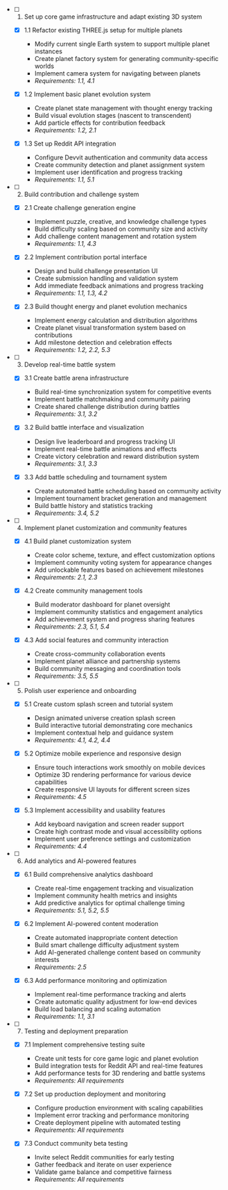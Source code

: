 

- [ ] 1. Set up core game infrastructure and adapt existing 3D system
  - [x] 1.1 Refactor existing THREE.js setup for multiple planets
    - Modify current single Earth system to support multiple planet instances
    - Create planet factory system for generating community-specific worlds
    - Implement camera system for navigating between planets
    - _Requirements: 1.1, 4.1_

  - [x] 1.2 Implement basic planet evolution system
    - Create planet state management with thought energy tracking
    - Build visual evolution stages (nascent to transcendent)
    - Add particle effects for contribution feedback
    - _Requirements: 1.2, 2.1_

  - [x] 1.3 Set up Reddit API integration
    - Configure Devvit authentication and community data access
    - Create community detection and planet assignment system
    - Implement user identification and progress tracking
    - _Requirements: 1.1, 5.1_

- [ ] 2. Build contribution and challenge system
  - [x] 2.1 Create challenge generation engine
    - Implement puzzle, creative, and knowledge challenge types
    - Build difficulty scaling based on community size and activity
    - Add challenge content management and rotation system
    - _Requirements: 1.1, 4.3_

  - [x] 2.2 Implement contribution portal interface
    - Design and build challenge presentation UI
    - Create submission handling and validation system
    - Add immediate feedback animations and progress tracking
    - _Requirements: 1.1, 1.3, 4.2_

  - [x] 2.3 Build thought energy and planet evolution mechanics
    - Implement energy calculation and distribution algorithms
    - Create planet visual transformation system based on contributions
    - Add milestone detection and celebration effects
    - _Requirements: 1.2, 2.2, 5.3_

- [ ] 3. Develop real-time battle system
  - [x] 3.1 Create battle arena infrastructure
    - Build real-time synchronization system for competitive events
    - Implement battle matchmaking and community pairing
    - Create shared challenge distribution during battles
    - _Requirements: 3.1, 3.2_

  - [x] 3.2 Build battle interface and visualization
    - Design live leaderboard and progress tracking UI
    - Implement real-time battle animations and effects
    - Create victory celebration and reward distribution system
    - _Requirements: 3.1, 3.3_

  - [x] 3.3 Add battle scheduling and tournament system
    - Create automated battle scheduling based on community activity
    - Implement tournament bracket generation and management
    - Build battle history and statistics tracking
    - _Requirements: 3.4, 5.2_

- [ ] 4. Implement planet customization and community features
  - [x] 4.1 Build planet customization system
    - Create color scheme, texture, and effect customization options
    - Implement community voting system for appearance changes
    - Add unlockable features based on achievement milestones
    - _Requirements: 2.1, 2.3_

  - [x] 4.2 Create community management tools
    - Build moderator dashboard for planet oversight
    - Implement community statistics and engagement analytics
    - Add achievement system and progress sharing features
    - _Requirements: 2.3, 5.1, 5.4_

  - [x] 4.3 Add social features and community interaction
    - Create cross-community collaboration events
    - Implement planet alliance and partnership systems
    - Build community messaging and coordination tools
    - _Requirements: 3.5, 5.5_

- [ ] 5. Polish user experience and onboarding
  - [x] 5.1 Create custom splash screen and tutorial system
    - Design animated universe creation splash screen
    - Build interactive tutorial demonstrating core mechanics
    - Implement contextual help and guidance system
    - _Requirements: 4.1, 4.2, 4.4_

  - [x] 5.2 Optimize mobile experience and responsive design
    - Ensure touch interactions work smoothly on mobile devices
    - Optimize 3D rendering performance for various device capabilities
    - Create responsive UI layouts for different screen sizes
    - _Requirements: 4.5_

  - [x] 5.3 Implement accessibility and usability features
    - Add keyboard navigation and screen reader support
    - Create high contrast mode and visual accessibility options
    - Implement user preference settings and customization
    - _Requirements: 4.4_

- [ ] 6. Add analytics and AI-powered features
  - [x] 6.1 Build comprehensive analytics dashboard
    - Create real-time engagement tracking and visualization
    - Implement community health metrics and insights
    - Add predictive analytics for optimal challenge timing
    - _Requirements: 5.1, 5.2, 5.5_

  - [x] 6.2 Implement AI-powered content moderation
    - Create automated inappropriate content detection
    - Build smart challenge difficulty adjustment system
    - Add AI-generated challenge content based on community interests
    - _Requirements: 2.5_

  - [x] 6.3 Add performance monitoring and optimization
    - Implement real-time performance tracking and alerts
    - Create automatic quality adjustment for low-end devices
    - Build load balancing and scaling automation
    - _Requirements: 1.1, 3.1_

- [ ] 7. Testing and deployment preparation
  - [x] 7.1 Implement comprehensive testing suite
    - Create unit tests for core game logic and planet evolution
    - Build integration tests for Reddit API and real-time features
    - Add performance tests for 3D rendering and battle systems
    - _Requirements: All requirements_

  - [x] 7.2 Set up production deployment and monitoring
    - Configure production environment with scaling capabilities
    - Implement error tracking and performance monitoring
    - Create deployment pipeline with automated testing
    - _Requirements: All requirements_

  - [x] 7.3 Conduct community beta testing
    - Invite select Reddit communities for early testing
    - Gather feedback and iterate on user experience
    - Validate game balance and competitive fairness
    - _Requirements: All requirements_